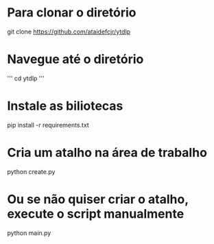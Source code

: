 # Para clonar o diretório
git clone https://github.com/ataidefcjr/ytdlp

# Navegue até o diretório
'''
cd ytdlp
'''

# Instale as biliotecas
pip install -r requirements.txt

# Cria um atalho na área de trabalho
python create.py

# Ou se não quiser criar o atalho, execute o script manualmente
python main.py

